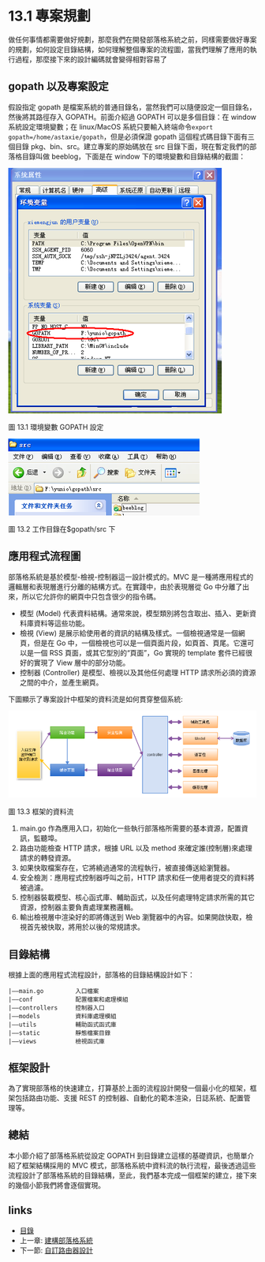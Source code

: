 # 13.1 專案規劃
做任何事情都需要做好規劃，那麼我們在開發部落格系統之前，同樣需要做好專案的規劃，如何設定目錄結構，如何理解整個專案的流程圖，當我們理解了應用的執行過程，那麼接下來的設計編碼就會變得相對容易了
## gopath 以及專案設定
假設指定 gopath 是檔案系統的普通目錄名，當然我們可以隨便設定一個目錄名，然後將其路徑存入 GOPATH。前面介紹過 GOPATH 可以是多個目錄：在 window 系統設定環境變數；在 linux/MacOS 系統只要輸入終端命令`export gopath=/home/astaxie/gopath`，但是必須保證 gopath 這個程式碼目錄下面有三個目錄 pkg、bin、src。建立專案的原始碼放在 src 目錄下面，現在暫定我們的部落格目錄叫做 beeblog，下面是在 window 下的環境變數和目錄結構的截圖：

![](images/13.1.gopath.png)

圖 13.1 環境變數 GOPATH 設定

![](images/13.1.gopath2.png)

圖 13.2 工作目錄在$gopath/src 下

## 應用程式流程圖
部落格系統是基於模型-檢視-控制器這一設計模式的。MVC 是一種將應用程式的邏輯層和表現層進行分離的結構方式。在實踐中，由於表現層從 Go 中分離了出來，所以它允許你的網頁中只包含很少的指令碼。

- 模型 (Model) 代表資料結構。通常來說，模型類別將包含取出、插入、更新資料庫資料等這些功能。
- 檢視 (View) 是展示給使用者的資訊的結構及樣式。一個檢視通常是一個網頁，但是在 Go 中，一個檢視也可以是一個頁面片段，如頁首、頁尾。它還可以是一個 RSS 頁面，或其它型別的“頁面”，Go 實現的 template 套件已經很好的實現了 View 層中的部分功能。
- 控制器 (Controller) 是模型、檢視以及其他任何處理 HTTP 請求所必須的資源之間的中介，並產生網頁。

下圖顯示了專案設計中框架的資料流是如何貫穿整個系統:

![](images/13.1.flow.png)

圖 13.3 框架的資料流

1. main.go 作為應用入口，初始化一些執行部落格所需要的基本資源，配置資訊，監聽埠。
2. 路由功能檢查 HTTP 請求，根據 URL 以及 method 來確定誰(控制層)來處理請求的轉發資源。
3. 如果快取檔案存在，它將繞過通常的流程執行，被直接傳送給瀏覽器。
4. 安全檢測：應用程式控制器呼叫之前，HTTP 請求和任一使用者提交的資料將被過濾。
5. 控制器裝載模型、核心函式庫、輔助函式，以及任何處理特定請求所需的其它資源，控制器主要負責處理業務邏輯。
6. 輸出檢視層中渲染好的即將傳送到 Web 瀏覽器中的內容。如果開啟快取，檢視首先被快取，將用於以後的常規請求。

## 目錄結構
根據上面的應用程式流程設計，部落格的目錄結構設計如下：

	|——main.go         入口檔案
	|——conf            配置檔案和處理模組
	|——controllers     控制器入口
	|——models          資料庫處理模組
	|——utils           輔助函式函式庫
	|——static          靜態檔案目錄
    |——views           檢視函式庫

## 框架設計
為了實現部落格的快速建立，打算基於上面的流程設計開發一個最小化的框架，框架包括路由功能、支援 REST 的控制器、自動化的範本渲染，日誌系統、配置管理等。

## 總結
本小節介紹了部落格系統從設定 GOPATH 到目錄建立這樣的基礎資訊，也簡單介紹了框架結構採用的 MVC 模式，部落格系統中資料流的執行流程，最後透過這些流程設計了部落格系統的目錄結構，至此，我們基本完成一個框架的建立，接下來的幾個小節我們將會逐個實現。
## links
   * [目錄](preface.md)
   * 上一章: [建構部落格系統](13.0.md)
   * 下一節: [自訂路由器設計](13.2.md)
